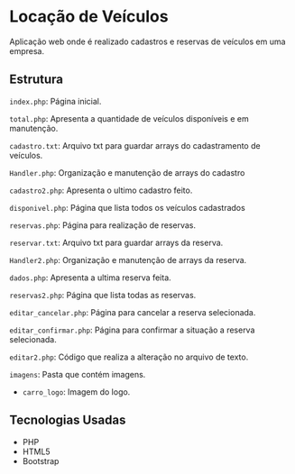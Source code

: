 # Locação de Veículos
Aplicação web onde é realizado cadastros e reservas de veículos em uma empresa.


## Estrutura
`index.php`: Página inicial.

`total.php`: Apresenta a quantidade de veículos disponíveis e em manutenção.

`cadastro.txt`: Arquivo txt para guardar arrays do cadastramento de veículos.

`Handler.php`: Organização e manutenção de arrays do cadastro

`cadastro2.php`: Apresenta o ultimo cadastro feito. 

`disponivel.php`: Página que lista todos os veículos cadastrados

`reservas.php`: Página para realização de reservas.

`reservar.txt`: Arquivo txt para guardar arrays da reserva.

`Handler2.php`: Organização e manutenção de arrays da reserva.

`dados.php`: Apresenta a ultima reserva feita.

`reservas2.php`: Página que lista todas as reservas.

`editar_cancelar.php`: Página para cancelar a reserva selecionada.

`editar_confirmar.php`: Página para confirmar a situação a reserva selecionada.

`editar2.php`: Código que realiza a alteração no arquivo de texto.

`imagens`: Pasta que contém imagens.

- `carro_logo`: Imagem do logo.


## Tecnologias Usadas
- PHP
- HTML5
- Bootstrap
